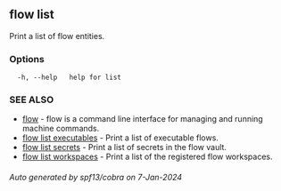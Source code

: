 ## flow list

Print a list of flow entities.

### Options

```
  -h, --help   help for list
```

### SEE ALSO

* [flow](flow.md)	 - flow is a command line interface for managing and running machine commands.
* [flow list executables](flow_list_executables.md)	 - Print a list of executable flows.
* [flow list secrets](flow_list_secrets.md)	 - Print a list of secrets in the flow vault.
* [flow list workspaces](flow_list_workspaces.md)	 - Print a list of the registered flow workspaces.

###### Auto generated by spf13/cobra on 7-Jan-2024
